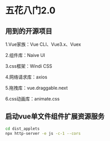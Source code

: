# 五花八门2.0

## 用到的开源项目

1.Vue家族：Vue CLI、Vue3.x、Vuex

2.组件库：Naive UI

3.css框架：Windi CSS

4.网络请求库：axios

5.拖拽库：vue.draggable.next

6.css动画库：animate.css

## 启动vue单文件组件扩展资源服务
```bash
cd dist_applets
npx http-server -e js -c-1 --cors
```